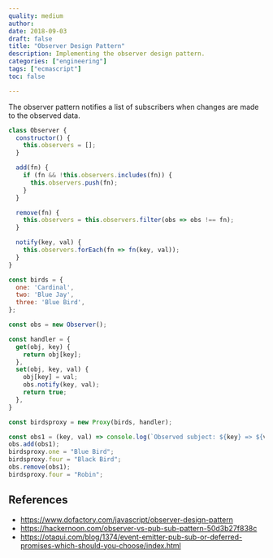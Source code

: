 ```yaml
---
quality: medium
author:
date: 2018-09-03
draft: false
title: "Observer Design Pattern"
description: Implementing the observer design pattern.
categories: ["engineering"]
tags: ["ecmascript"]
toc: false

---
```


The observer pattern notifies a list of subscribers when changes are made to the observed data.

```js
class Observer {
  constructor() {
    this.observers = [];
  }

  add(fn) {
    if (fn && !this.observers.includes(fn)) {
      this.observers.push(fn);
    }
  }

  remove(fn) {
    this.observers = this.observers.filter(obs => obs !== fn);
  }

  notify(key, val) {
    this.observers.forEach(fn => fn(key, val));
  }
}

const birds = {
  one: 'Cardinal',
  two: 'Blue Jay',
  three: 'Blue Bird',
};

const obs = new Observer();

const handler = {
  get(obj, key) {
    return obj[key];
  },
  set(obj, key, val) {
    obj[key] = val;
    obs.notify(key, val);
    return true;
  },
}

const birdsproxy = new Proxy(birds, handler);

const obs1 = (key, val) => console.log(`Observed subject: ${key} => ${val}`);
obs.add(obs1);
birdsproxy.one = "Blue Bird";
birdsproxy.four = "Black Bird";
obs.remove(obs1);
birdsproxy.four = "Robin";
```

## References 

- https://www.dofactory.com/javascript/observer-design-pattern
- https://hackernoon.com/observer-vs-pub-sub-pattern-50d3b27f838c
- https://otaqui.com/blog/1374/event-emitter-pub-sub-or-deferred-promises-which-should-you-choose/index.html
